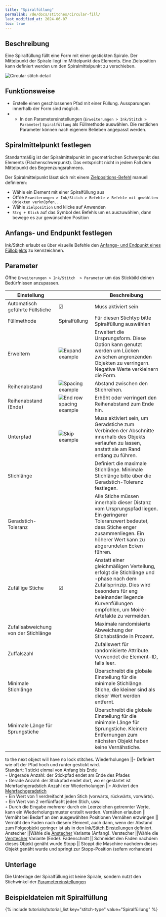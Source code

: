 ```yaml
---
title: "Spiralfüllung"
permalink: /de/docs/stitches/circular-fill/
last_modified_at: 2024-06-07
toc: true
---
```

## Beschreibung

Eine Spiralfüllung füllt eine Form mit einer gestickten Spirale. Der Mittelpunkt der Spirale liegt im Mittelpunkt des Elements. Eine Zielposition kann definiert werden um den Spiralmittelpunkt zu verschieben.

![Circular stitch detail](/assets/images/docs/circular-fill-detail.png)

## Funktionsweise

* Erstelle einen geschlossenen Pfad mit einer Füllung. Aussparungen innerhalb der Form sind möglich.
* * In den Parametereinstellungen (`Erweiterungen > Ink/Stitch > Parameter`) `Spiralfüllung` als Füllmethode auswählen. Die restlichen Parameter können nach eigenem Belieben angepasst werden.

## Spiralmittelpunkt festlegen

Standartmäßig ist der Spiralmittelpunkt im geometrischen Schwerpunkt des Elements (Flächenschwerpunkt).
Das entspricht nicht in jedem Fall dem Mittelpunkt des Begrenzungsrahmens. 

Der Spiralmittelpunkt lässt sich mit einem [Zielpositions-Befehl](/de/docs/commmands/) manuell definieren:

* Wähle ein Element mit einer Spiralfüllung aus 
* Öffne `Erweiterungen > Ink/Stitch > Befehle > Befehle mit gewählten Objekten verknüpfen...`
* Wähle `Zielposition` und klicke auf Anwenden
* `Strg + Klick` auf das Symbol des Befehls um es auszuwählen, dann bewege es zur gewünschten Position

## Anfangs- und Endpunkt festlegen

Ink/Stitch erlaubt es über visuelle Befehle den [Anfangs- und Endpunkt eines Füllobjekts](/de/docs/commands) zu kennzeichnen.

## Parameter

Öffne `Erweiterungen > Ink/Stitch  > Parameter` um das Stickbild deinen Bedürfnissen anzupassen.

Einstellung          ||Beschreibung
---|---|---
Automatisch geführte Füllstiche | ☑ |Muss aktiviert sein
Füllmethode          | Spiralfüllung|Für diesen Stichtyp bitte Spiralfüllung auswählen
Erweitern            |![Expand example](/assets/images/docs/params-fill-expand.png)  |Erweitert die Ursprungsform. Diese Option kann genutzt werden um Lücken zwischen angrenzenden Objekten zu verringern. Negative Werte verkleinern die Form.
Reihenabstand        |![Spacing example](/assets/images/docs/params-fill-spacing_between_rows.png) | Abstand zwischen den Stichreihen.
Reihenabstand (Ende) |![End row spacing example](/assets/images/docs/params-fill-end_row_spacing.png) | Erhöht oder verringert den Reihenabstand zum Ende hin.
Unterpfad            |![Skip example](/assets/images/docs/params-fill-underpathing.png)| Muss aktiviert sein, um Geradstiche zum Verbinden der Abschnitte innerhalb des Objekts verlaufen zu lassen, anstatt sie am Rand entlang zu führen.
Stichlänge           ||Definiert die maximale Stichlänge. Minimale Stichlänge bitte über die Geradstich-Toleranz festlegen.
Geradstich-Toleranz  ||Alle Stiche müssen innerhalb dieser Distanz vom Ursprungspfad liegen. Ein geringerer Toleranzwert bedeutet, dass Stiche enger zusammenliegen. Ein höherer Wert kann zu abgerundeten Ecken führen.
Zufällige Stiche     |☑ |Anstatt einer gleichmäßigen Verteilung, erfolgt die Stichlänge und -phase nach dem Zufallsprinzip. Dies wird besonders für eng beieinander liegende Kurvenfüllungen empfohlen, um Moiré-Artefakte zu vermeiden.
Zufallsabweichung von der Stichlänge| |Maximale randomisierte Abweichung der Stichabstände in Prozent.
Zuffalszahl| |Zufallswert für randomisierte Attribute. Verwendet die Element-ID, falls leer.
Minimale Stichlänge  | | Überschreibt die globale Einstellung für die minimale Stichlänge. Stiche, die kleiner sind als dieser Wert werden entfernt.
Minimale Länge für Sprungstiche     | | Überschreibt die globale Einstellung für die minimale Länge für Sprungstiche. Kleinere Entfernungen zum nächsten Objekt haben keine Vernähstiche.
to the next object will have no lock stitches.
Wiederholungen       ||◦ Definiert wie oft der Pfad hoch und runter gestickt wird.<br />Standart: 1 stickt einmal von Anfang bis Ende<br />◦ Ungerade Anzahl: der Stickpfad endet am Ende des Pfades<br />◦ Gerade Anzahl: der Stickpfad endet dort, wo er gestartet ist
Mehrfachgeradstich Anzahl der Wiederholungen ||◦ Aktiviert den [Mehrfachgeradstich](/de/docs/stitches/bean-stitch/)<br/>◦ Ein Wert von 1 verdreifacht jeden Stich (vorwärts, rückwärts, vorwärts).<br/>◦ Ein Wert von 2 verfünffacht jeden Stich, usw.<br/>◦ Durch die Eingabe mehrerer durch ein Leerzeichen getrennter Werte, kann ein Wiederholungsmuster erstellt werden.
Vernähen erlauben    || Vernäht bei Bedarf an den ausgewählten Positionen
Vernähen erzwingen   || Vernäht den Faden nach diesem Element, auch dann, wenn der Abstand zum Folgeobjekt geringer ist als in den [Ink/Stitch Einstellungen](/de/docs/preferences/) definiert.
Anstecher            ||Wähle die [Anstecher](/docs/stitches/lock-stitches) Variante (Anfang).
Verstecher           ||Wähle die [Verstecher](/docs/stitches/lock-stitches) Variante (Ende).
Fadenschnitt         || Schneidet den Faden nachdem dieses Objekt genäht wurde
Stopp                || Stoppt die Maschine nachdem dieses Objekt genäht wurde und springt zur Stopp-Position (sofern vorhanden)

## Unterlage

Die Unterlage der Spiralfüllung ist keine Spirale, sondern nutzt den Stichwinkel der [Parametereinstellungen](/de/docs/fill-stitch/#unterlage)

## Beispieldateien mit Spiralfüllung

{% include tutorials/tutorial_list key="stitch-type" value="Spiralfüllung" %}
